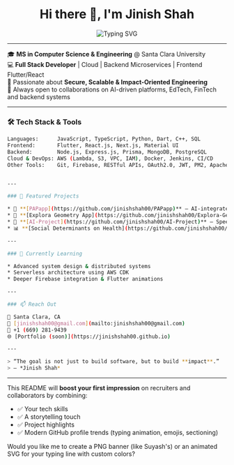 <h1 align="center">Hi there 👋, I'm Jinish Shah</h1>

<p align="center">
  <img src="https://readme-typing-svg.demolab.com/?lines=Full+Stack+Engineer;Secure+and+Scalable+Cloud+Builder;Flutter+%7C+React+%7C+Node+%7C+AWS+%7C+MongoDB;Loves+Turning+Ideas+into+Impactful+Code&center=true&width=500&height=45&color=7EE787&vCenter=true&size=22" alt="Typing SVG">
</p>

---

🎓 **MS in Computer Science & Engineering** @ Santa Clara University  
💻 **Full Stack Developer** | Cloud | Backend Microservices | Frontend Flutter/React  
🔐 Passionate about **Secure, Scalable & Impact-Oriented Engineering**  
🤝 Always open to collaborations on AI-driven platforms, EdTech, FinTech and backend systems

---

### 🛠️ Tech Stack & Tools
```bash
Languages:      JavaScript, TypeScript, Python, Dart, C++, SQL  
Frontend:       Flutter, React.js, Next.js, Material UI  
Backend:        Node.js, Express.js, Prisma, MongoDB, PostgreSQL  
Cloud & DevOps: AWS (Lambda, S3, VPC, IAM), Docker, Jenkins, CI/CD  
Other Tools:    Git, Firebase, RESTful APIs, OAuth2.0, JWT, PM2, Apache  


---

### 🚀 Featured Projects

* 🔐 **[PAPapp](https://github.com/jinishshah00/PAPapp)** – AI-integrated pet adoption platform with secure user registration & real-time chatbot.
* 📱 **[Explora Geometry App](https://github.com/jinishshah00/Explora-Geometry-App)** – Bilingual learning app built in Flutter with Firebase analytics.
* 🧠 **[AI-Project](https://github.com/jinishshah00/AI-Project)** – Speech emotion recognition using deep learning and signal processing.
* 📊 **[Social Determinants on Health](https://github.com/jinishshah00/SocialDeterminantsImpactsOnHealth)** – Interactive health visual analytics (Python/Dash).

---

### 🧠 Currently Learning

* Advanced system design & distributed systems
* Serverless architecture using AWS CDK
* Deeper Firebase integration & Flutter animations

---

### 📫 Reach Out

📍 Santa Clara, CA
📧 [jinishshah00@gmail.com](mailto:jinishshah00@gmail.com)
📱 +1 (669) 281-9439
🌐 [Portfolio (soon)](https://jinishshah00.github.io)

---

> “The goal is not just to build software, but to build **impact**.”
> — *Jinish Shah*

```

---

This README will **boost your first impression** on recruiters and collaborators by combining:
- ✅ Your tech skills
- ✅ A storytelling touch
- ✅ Project highlights
- ✅ Modern GitHub profile trends (typing animation, emojis, sectioning)

Would you like me to create a PNG banner (like Suyash's) or an animated SVG for your typing line with custom colors?
```
